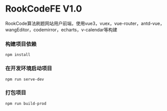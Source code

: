 # RookCodeFE V1.0

RookCode算法刷题网站用户前端，使用vue3，vuex，vue-router，antd-vue，wangEditor，codemirror，echarts，v-calendar等构建

### 构建项目依赖
```
npm install
```

### 在开发环境启动项目
```
npm run serve-dev
```

### 打包项目
```
npm run build-prod
```

